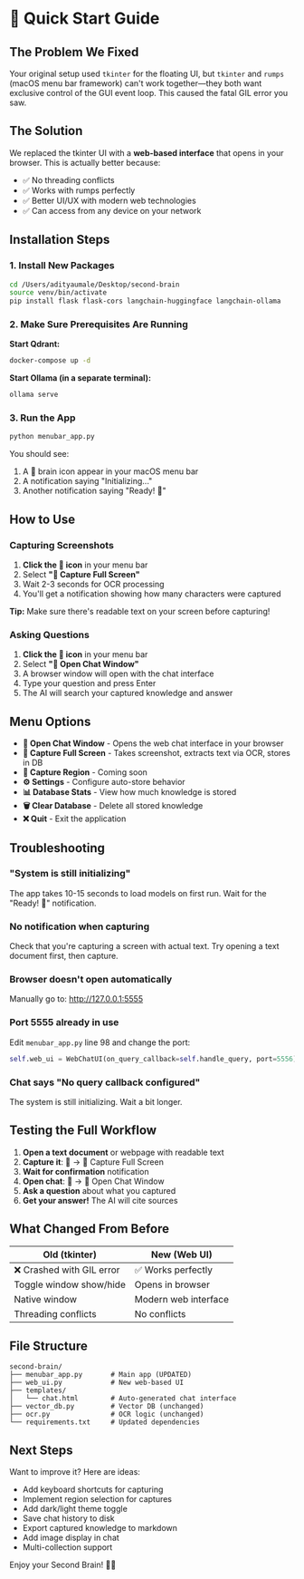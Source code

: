 # 🚀 Quick Start Guide

## The Problem We Fixed

Your original setup used `tkinter` for the floating UI, but `tkinter` and `rumps` (macOS menu bar framework) can't work together—they both want exclusive control of the GUI event loop. This caused the fatal GIL error you saw.

## The Solution

We replaced the tkinter UI with a **web-based interface** that opens in your browser. This is actually better because:
- ✅ No threading conflicts
- ✅ Works with rumps perfectly  
- ✅ Better UI/UX with modern web technologies
- ✅ Can access from any device on your network

## Installation Steps

### 1. Install New Packages

```bash
cd /Users/adityaumale/Desktop/second-brain
source venv/bin/activate
pip install flask flask-cors langchain-huggingface langchain-ollama
```

### 2. Make Sure Prerequisites Are Running

**Start Qdrant:**
```bash
docker-compose up -d
```

**Start Ollama (in a separate terminal):**
```bash
ollama serve
```

### 3. Run the App

```bash
python menubar_app.py
```

You should see:
1. A 🧠 brain icon appear in your macOS menu bar
2. A notification saying "Initializing..."
3. Another notification saying "Ready! 🎉"

## How to Use

### Capturing Screenshots

1. **Click the 🧠 icon** in your menu bar
2. Select **"📸 Capture Full Screen"**
3. Wait 2-3 seconds for OCR processing
4. You'll get a notification showing how many characters were captured

**Tip:** Make sure there's readable text on your screen before capturing!

### Asking Questions

1. **Click the 🧠 icon** in your menu bar
2. Select **"💬 Open Chat Window"**
3. A browser window will open with the chat interface
4. Type your question and press Enter
5. The AI will search your captured knowledge and answer

## Menu Options

- **💬 Open Chat Window** - Opens the web chat interface in your browser
- **📸 Capture Full Screen** - Takes screenshot, extracts text via OCR, stores in DB
- **📸 Capture Region** - Coming soon
- **⚙️ Settings** - Configure auto-store behavior
- **📊 Database Stats** - View how much knowledge is stored
- **🗑️ Clear Database** - Delete all stored knowledge
- **❌ Quit** - Exit the application

## Troubleshooting

### "System is still initializing"
The app takes 10-15 seconds to load models on first run. Wait for the "Ready! 🎉" notification.

### No notification when capturing
Check that you're capturing a screen with actual text. Try opening a text document first, then capture.

### Browser doesn't open automatically
Manually go to: http://127.0.0.1:5555

### Port 5555 already in use
Edit `menubar_app.py` line 98 and change the port:
```python
self.web_ui = WebChatUI(on_query_callback=self.handle_query, port=5556)
```

### Chat says "No query callback configured"
The system is still initializing. Wait a bit longer.

## Testing the Full Workflow

1. **Open a text document** or webpage with readable text
2. **Capture it**: 🧠 → 📸 Capture Full Screen
3. **Wait for confirmation** notification
4. **Open chat**: 🧠 → 💬 Open Chat Window  
5. **Ask a question** about what you captured
6. **Get your answer!** The AI will cite sources

## What Changed From Before

| Old (tkinter) | New (Web UI) |
|--------------|-------------|
| ❌ Crashed with GIL error | ✅ Works perfectly |
| Toggle window show/hide | Opens in browser |
| Native window | Modern web interface |
| Threading conflicts | No conflicts |

## File Structure

```
second-brain/
├── menubar_app.py       # Main app (UPDATED)
├── web_ui.py            # New web-based UI
├── templates/
│   └── chat.html        # Auto-generated chat interface
├── vector_db.py         # Vector DB (unchanged)
├── ocr.py               # OCR logic (unchanged)
└── requirements.txt     # Updated dependencies
```

## Next Steps

Want to improve it? Here are ideas:
- Add keyboard shortcuts for capturing
- Implement region selection for captures
- Add dark/light theme toggle
- Save chat history to disk
- Export captured knowledge to markdown
- Add image display in chat
- Multi-collection support

Enjoy your Second Brain! 🧠✨

